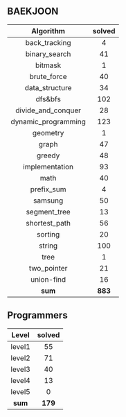 ## BAEKJOON <a href="https://www.acmicpc.net/user/ki9014" target="_blank"><img src=https://static.solved.ac/tier_small/18.svg width="15"/></a>
|    Algorithm    | solved |
| :-------------: | :----: |
|back_tracking|4|
|binary_search|41|
|bitmask|1|
|brute_force|40|
|data_structure|34|
|dfs&bfs|102|
|divide_and_conquer|28|
|dynamic_programming|123|
|geometry|1|
|graph|47|
|greedy|48|
|implementation|93|
|math|40|
|prefix_sum|4|
|samsung|50|
|segment_tree|13|
|shortest_path|56|
|sorting|20|
|string|100|
|tree|1|
|two_pointer|21|
|union-find|16|
| **sum** | **883**|

## Programmers
|    Level    | solved |
| :-------------: | :----: |
|level1|55|
|level2|71|
|level3|40|
|level4|13|
|level5|0|
| **sum** | **179**|

